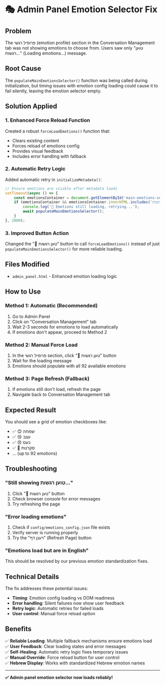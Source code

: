 # 🎭 Admin Panel Emotion Selector Fix

## Problem
The פרופיל רגשי (emotion profile) section in the Conversation Management tab was not showing emotions to choose from. Users saw only "טוען רגשות..." (Loading emotions...) message.

## Root Cause
The `populateMainEmotionsSelector()` function was being called during initialization, but timing issues with emotion config loading could cause it to fail silently, leaving the emotion selector empty.

## Solution Applied

### 1. **Enhanced Force Reload Function**
Created a robust `forceLoadEmotions()` function that:
- Clears existing content 
- Forces reload of emotions config
- Provides visual feedback
- Includes error handling with fallback

### 2. **Automatic Retry Logic**
Added automatic retry in `initializeMetadata()`:
```javascript
// Ensure emotions are visible after metadata loads
setTimeout(async () => {
    const emotionsContainer = document.getElementById('main-emotions-selector');
    if (emotionsContainer && emotionsContainer.innerHTML.includes('טוען רגשות...')) {
        console.log('🔄 Emotions still loading, retrying...');
        await populateMainEmotionsSelector();
    }
}, 2000);
```

### 3. **Improved Button Action**
Changed the "🔄 טען רגשות" button to call `forceLoadEmotions()` instead of just `populateMainEmotionsSelector()` for more reliable loading.

## Files Modified
- `admin_panel.html` - Enhanced emotion loading logic

## How to Use

### Method 1: Automatic (Recommended)
1. Go to Admin Panel
2. Click on "Conversation Management" tab
3. Wait 2-3 seconds for emotions to load automatically
4. If emotions don't appear, proceed to Method 2

### Method 2: Manual Force Load
1. In the פרופיל רגשי section, click "🔄 טען רגשות" button
2. Wait for the loading message
3. Emotions should populate with all 92 available emotions

### Method 3: Page Refresh (Fallback)
1. If emotions still don't load, refresh the page
2. Navigate back to Conversation Management tab

## Expected Result
You should see a grid of emotion checkboxes like:
- ✅ 😊 שמחה
- ✅ 😢 עצב  
- ✅ 😠 כעס
- ✅ 🤔 סקרנות
- ... (up to 92 emotions)

## Troubleshooting

### "Still showing טוען רגשות..."
1. Click "🔄 טען רגשות" button
2. Check browser console for error messages
3. Try refreshing the page

### "Error loading emotions"
1. Check if `config/emotions_config.json` file exists
2. Verify server is running properly
3. Try the "רענן דף" (Refresh Page) button

### "Emotions load but are in English"
This should be resolved by our previous emotion standardization fixes.

## Technical Details

The fix addresses these potential issues:
- **Timing**: Emotion config loading vs DOM readiness
- **Error handling**: Silent failures now show user feedback  
- **Retry logic**: Automatic retries for failed loads
- **User control**: Manual force reload option

## Benefits

✅ **Reliable Loading**: Multiple fallback mechanisms ensure emotions load  
✅ **User Feedback**: Clear loading states and error messages  
✅ **Self-Healing**: Automatic retry logic fixes temporary issues  
✅ **Manual Override**: Force reload button for user control  
✅ **Hebrew Display**: Works with standardized Hebrew emotion names  

---

**✅ Admin panel emotion selector now loads reliably!** 